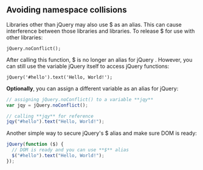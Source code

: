 ## Avoiding namespace collisions

Libraries other than jQuery may also use \$ as an alias. This can cause interference between those libraries and libraries. To release \$ for use with other libraries:

`jQuery.noConflict();`

After calling this function, \$ is no longer an alias for jQuery . However, you can still use the variable jQuery itself to access jQuery functions:

`jQuery('#hello').text('Hello, World!');`

**Optionally**, you can assign a different variable as an alias for jQuery:

```js
// assigning jQuery.noConflict() to a variable **jqy**
var jqy = jQuery.noConflict();

// calling **jqy** for reference
jqy("#hello").text("Hello, World!");
```

Another simple way to secure jQuery's \$ alias and make sure DOM is ready:

```js
jQuery(function ($) {
  // DOM is ready and you can use **$** alias
  $("#hello").text("Hello, World!");
});
```
